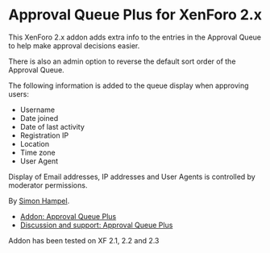 Approval Queue Plus for XenForo 2.x
===================================

This XenForo 2.x addon adds extra info to the entries in the Approval Queue to help make approval decisions easier.

There is also an admin option to reverse the default sort order of the Approval Queue.

The following information is added to the queue display when approving users:

* Username
* Date joined
* Date of last activity
* Registration IP
* Location
* Time zone
* User Agent

Display of Email addresses, IP addresses and User Agents is controlled by moderator permissions.

By [Simon Hampel](https://xenforo.com/community/members/sim.4264/).

* [Addon: Approval Queue Plus](https://xenforo.com/community/resources/approval-queue-plus.7411/)
* [Discussion and support: Approval Queue Plus](https://xenforo.com/community/threads/approval-queue-plus.170554/)


Addon has been tested on XF 2.1, 2.2 and 2.3

